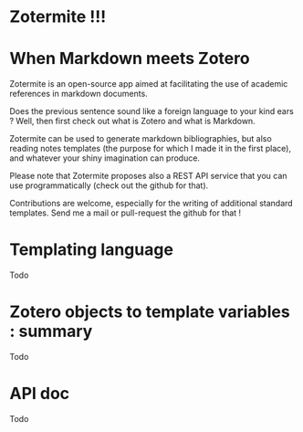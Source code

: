 Zotermite !!!
============
# When Markdown meets Zotero


Zotermite is an open-source app aimed at facilitating the use of academic references in markdown documents.

Does the previous sentence sound like a foreign language to your kind ears ? Well, then first check out what is Zotero and what is Markdown.

Zotermite can be used to generate markdown bibliographies, but also reading notes templates (the purpose for which I made it in the first place), and whatever your shiny imagination can produce.

Please note that Zotermite proposes also a REST API service that you can use programmatically (check out the github for that).

Contributions are welcome, especially for the writing of additional standard templates. Send me a mail or pull-request the github for that !

# Templating language

Todo

# Zotero objects to template variables : summary

Todo

# API doc

Todo
